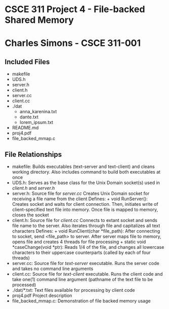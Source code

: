 # CSCE 311 Project 4 - File-backed Shared Memory
# Charles Simons - CSCE 311-001

## Included Files
   - makefile
   - UDS.h
   - server.h
   - client.h
   - server.cc
   - client.cc
   - ./dat
       - anna_karenina.txt
       - dante.txt
       - lorem_ipsum.txt
   - README.md
   - proj4.pdf
   - file_backed_mmap.c
## File Relationships
   - makefile:
       Builds executables (text-server and text-client) and cleans working directory. Also includes command to build both executables at once
   - UDS.h:
       Serves as the base class for the Unix Domain socket(s) used in _client.h_ and _server.h_
   - server.h:
       Source file for _server.cc_
       Creates Unix Domain socket for receiving a file name from the client
       Defines:
           + void RunServer(): Creates socket and waits for client connection. Then, initiates write of client-specified text file into memory. Once file is mapped to memory, closes the socket
   - client.h:
       Source file for _client.cc_
       Connects to extant socket and sends file name to the server. Also iterates through file and capitalizes all text characters
       Defines:
           + void RunClient(char *file_path): After connecting to socket, send <file_path> to server. After server maps file to memory, opens file and creates 4 threads for file processing
           + static void *caseChange(void *ptr): Reads 1/4 of the file, and changes all lowercase characters to their uppercase counterparts (called by each of four threads)
   - server.cc:
       Source file for _text-server_ executable. Runs the server code and takes no command line arguments
   - client.cc:
       Source file for _text-client_ executable. Runs the client code and take one(1) command line argument (pathname of the text file to be processed)
   - ./dat/*.txt:
       Text files available for processing by client code
   - proj4.pdf
       Project description
   - file_backed_mmap.c:
       Demonstration of file backed memory usage
